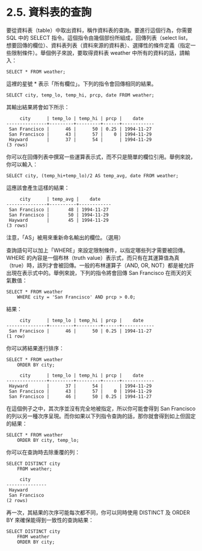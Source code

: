 # 2.5. 資料表的查詢

要從資料表（table）中取出資料，稱作資料表的查詢。要進行這個行為，你需要 SQL 中的 SELECT 指令。這個指令由幾個部份所組成，回傳列表（select list，想要回傳的欄位）、資料表列表（資料來源的資料表）、選擇性的條件定義（指定一些限制條件）。舉個例子來說，要取得資料表 weather 中所有的資料的話，請輸入：

```text
SELECT * FROM weather;
```

這裡的星號 \* 表示「所有欄位」。下列的指令會回傳相同的結果。

```text
SELECT city, temp_lo, temp_hi, prcp, date FROM weather;
```

其輸出結果將會如下所示：

```text
     city      | temp_lo | temp_hi | prcp |    date
---------------+---------+---------+------+------------
 San Francisco |      46 |      50 | 0.25 | 1994-11-27
 San Francisco |      43 |      57 |    0 | 1994-11-29
 Hayward       |      37 |      54 |      | 1994-11-29
(3 rows)
```

你可以在回傳列表中撰寫一些運算表示式，而不只是簡單的欄位引用。舉例來說，你可以輸入：

```text
SELECT city, (temp_hi+temp_lo)/2 AS temp_avg, date FROM weather;
```

這應該會產生這樣的結果：

```text
     city      | temp_avg |    date
---------------+----------+------------
 San Francisco |       48 | 1994-11-27
 San Francisco |       50 | 1994-11-29
 Hayward       |       45 | 1994-11-29
(3 rows)
```

注意，「AS」被用來重新命名輸出的欄位。（選用）

查詢語句可以加上「WHERE」來設定限制條件，以指定哪些列才需要被回傳。WHERE 的內容是一個布林（truth value）表示式，而只有在其運算值為真（true）時，該列才會被回傳。一般的布林運算子（AND, OR, NOT）都是被允許出現在表示式中的。舉例來說，下列的指令將會回傳 San Francisco 在雨天的天氣數值：

```text
SELECT * FROM weather
    WHERE city = 'San Francisco' AND prcp > 0.0;
```

結果：

```text
     city      | temp_lo | temp_hi | prcp |    date
---------------+---------+---------+------+------------
 San Francisco |      46 |      50 | 0.25 | 1994-11-27
(1 row)
```

你可以將結果進行排序：

```text
SELECT * FROM weather
    ORDER BY city;
```

```text
     city      | temp_lo | temp_hi | prcp |    date
---------------+---------+---------+------+------------
 Hayward       |      37 |      54 |      | 1994-11-29
 San Francisco |      43 |      57 |    0 | 1994-11-29
 San Francisco |      46 |      50 | 0.25 | 1994-11-27
```

在這個例子之中，其次序並沒有完全地被指定，所以你可能會得到 San Francisco 的列以另一種次序呈現。而你如果以下列指令查詢的話，那你就會得到如上但固定的結果：

```text
SELECT * FROM weather
    ORDER BY city, temp_lo;
```

你可以在查詢時去除重覆的列：

```text
SELECT DISTINCT city
    FROM weather;
```

```text
     city
---------------
 Hayward
 San Francisco
(2 rows)
```

再一次，其結果的次序可能每次都不同，你可以同時使用 DISTINCT 及 ORDER BY 來確保能得到一致性的查詢結果：

```text
SELECT DISTINCT city
    FROM weather
    ORDER BY city;
```

